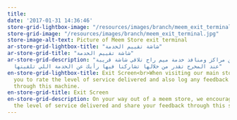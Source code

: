 ```yaml
---
title: 
date: '2017-01-31 14:36:46'
store-grid-lightbox-image: "/resources/images/branch/meem_exit_terminal.jpg"
store-grid-image: "/resources/images/branch/meem_exit_terminal.jpg"
store-image-alt-text: Picture of Meem Store exit terminal
ar-store-grid-lightbox-title: "شاشة تقييم الخدمة"
ar-store-grid-title: "شاشة تقييم الخدمة"
ar-store-grid-description: "وأنت طالع من مراكز ومنافذ خدمة ميم راح تلاقي شاشة قريبة
  عند المخرج تقدر من خلالها تشاركنا فيها رأيك عن الخدمة اللي تلقيتها"
en-store-grid-lightbox-title: Exit Screen<br>When visiting our main stores we encourage
  you to rate the level of service delivered and also log any feedback or complaint
  through this machine.
en-store-grid-title: Exit Screen
en-store-grid-description: On your way out of a meem store, we encourage you to rate
  the level of service delivered and share your feedback through this screen.
---
```


